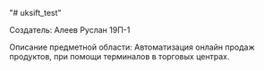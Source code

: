 "# uksift_test" 

Создатель: Алеев Руслан 19П-1

Описание предметной области: Автоматизация онлайн продаж продуктов, при помощи терминалов в торговых центрах.